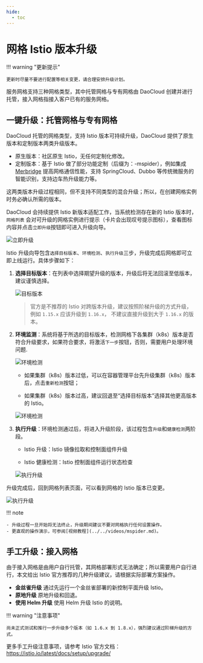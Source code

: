 ```yaml
---
hide:
  - toc
---
```


# 网格 Istio 版本升级

!!! warning "更新提示"

    更新时尽量不要进行配置等相关变更，请合理安排升级计划。

服务网格支持三种网格类型，其中托管网格与专有网格由 DaoCloud 创建并进行托管，接入网格指接入客户已有的服务网格。

## 一键升级：托管网格与专有网格

DaoCloud 托管的网格类型，支持 Istio 版本可持续升级，DaoCloud 提供了原生版本和定制版本两类升级版本。

- 原生版本：社区原生 Istio，无任何定制化修改。
- 定制版本：基于 Istio 做了部分功能定制（后缀为：-mspider），例如集成
  [Merbridge](../../community/merbridge.md) 提高网格通信性能，支持 SpringCloud、Dubbo 等传统微服务的智能识别，支持边车热升级能力等。

这两类版本升级过程相同，但不支持不同类型的混合升级；所以，在创建网格实例时务必确认所需的版本。

DaoCloud 会持续提供 Istio 新版本适配工作，当系统检测存在新的 Istio 版本时，`网格列表` 会对可升级的网格实例进行提示（卡片会出现叹号提示图标），查看图标内容并点击`立即升级`按钮即可进入升级向导。

![立即升级](https://docs.daocloud.io/daocloud-docs-images/docs/mspider/images/IstioUpdate01.png)

Istio 升级向导包含`选择目标版本`、`环境检测`、`执行升级`三步，升级完成后网格即可立即上线运行。具体步骤如下：

1. **选择目标版本**：在列表中选择期望升级的版本，升级后将无法回滚至低版本，建议谨慎选择。

    ![目标版本](https://docs.daocloud.io/daocloud-docs-images/docs/mspider/images/IstioUpdate02.png)
   
    > 官方是不推荐的 Istio 对跨版本升级，建议按照阶梯升级的方式升级，例如 `1.15.x` 应该升级到 `1.16.x`，
    > 不建议直接升级到大于 `1.16.x` 的版本。

2. **环境监测**：系统将基于所选的目标版本，检测网格下各集群（k8s）版本是否符合升级要求，如果符合要求，将激活`下一步`按钮，否则，需要用户处理环境问题.

    ![环境检测](https://docs.daocloud.io/daocloud-docs-images/docs/mspider/images/IstioUpdate03.png)

 	- 如果集群（k8s）版本过低，可以在容器管理平台先升级集群（k8s）版本后，点击`重新检测`按钮；

	- 如果集群（k8s）版本过高，建议回退至“选择目标版本”选择其他更高版本的 Istio。

    ![环境检测](https://docs.daocloud.io/daocloud-docs-images/docs/mspider/images/IstioUpdate04.png)

3. **执行升级**：环境检测通过后，将进入升级阶段，该过程包含`升级`和`健康检测`两阶段。

	- Istio 升级：Istio 镜像拉取和控制面组件升级

	- Istio 健康检测：Istio 控制面组件运行状态检查

	![执行升级](https://docs.daocloud.io/daocloud-docs-images/docs/mspider/images/IstioUpdate05.png)

升级完成后，回到网格列表页面，可以看到网格的 Istio 版本已变更。

![执行升级](https://docs.daocloud.io/daocloud-docs-images/docs/mspider/images/IstioUpdate06.png)

!!! note

    - 升级过程一旦开始将无法终止，升级期间建议不要对网格执行任何设置操作。
    - 更直观的操作演示，可参阅[视频教程](../../videos/mspider.md)。

## 手工升级：接入网格

由于接入网格是由用户自行托管，其网格部署形式无法确定；所以需要用户自行进行，本文给出 Istio 官方推荐的几种升级建议，请根据实际部署方案操作。

- **金丝雀升级** 通过先运行一个金丝雀部署的新控制平面升级 Istio。
- **原地升级** 原地升级和回退。
- **使用 Helm 升级** 使用 Helm 升级 Istio 的说明。

!!! warning "注意事项"

    尚未正式测试和推行一步升级多个版本（如 1.6.x 到 1.8.x），强烈建议通过阶梯升级的方式。

更多手工升级注意事项，请参考 Istio 官方文档： <https://istio.io/latest/docs/setup/upgrade/>
